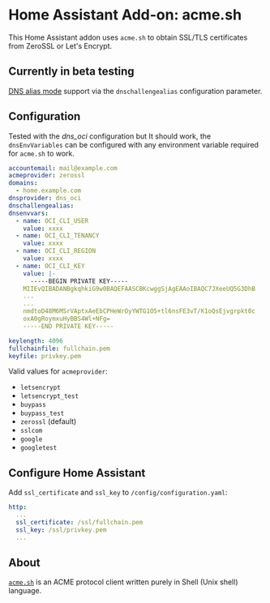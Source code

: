 # Home Assistant Add-on: acme.sh

This Home Assistant addon uses `acme.sh` to obtain SSL/TLS certificates from ZeroSSL or Let's Encrypt.

## Currently in beta testing

[DNS alias mode](https://github.com/acmesh-official/acme.sh/wiki/DNS-alias-mode) support via the `dnschallengealias`
configuration parameter.

## Configuration

Tested with the *dns_oci* configuration but It should work, the `dnsEnvVariables` can be configured with any environment
variable required for `acme.sh` to work.


```yaml
accountemail: mail@example.com
acmeprovider: zerossl
domains:
  - home.example.com
dnsprovider: dns_oci
dnschallengealias:
dnsenvvars:
  - name: OCI_CLI_USER
    value: xxxx
  - name: OCI_CLI_TENANCY
    value: xxxx
  - name: OCI_CLI_REGION
    value: xxxx
  - name: OCI_CLI_KEY
    value: |-
      -----BEGIN PRIVATE KEY-----
    MIIEvQIBADANBgkqhkiG9w0BAQEFAASCBKcwggSjAgEAAoIBAQC7JXeeUQ5G3DhB
    ...
    ...
    nmdtoD48M6MSrVAptxAeEbCPHeWrOyYWTG1O5+tl6nsFE3vT/K1oQsEjvgrpkt0c
    oxA0gRoymxuHyBBS4Wl+NFg=
    -----END PRIVATE KEY-----

keylength: 4096
fullchainfile: fullchain.pem
keyfile: privkey.pem
```

Valid values for `acmeprovider`:

* `letsencrypt`
* `letsencrypt_test`
* `buypass`
* `buypass_test`
* `zerossl` (default)
* `sslcom`
* `google`
* `googletest`

## Configure Home Assistant

Add `ssl_certificate` and `ssl_key` to  `/config/configuration.yaml`:

```yaml
http:
  ...
  ssl_certificate: /ssl/fullchain.pem
  ssl_key: /ssl/privkey.pem
  ...
```

## About

[`acme.sh`][acme_sh] is an ACME protocol client written purely in Shell (Unix shell) language.

[acme_sh]: <https://github.com/acmesh-official/acme.sh>
